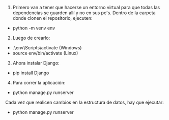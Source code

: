 1) Primero van a tener que hacerse un entorno virtual para que todas las dependencias se guarden allí y no en sus pc's.
Dentro de la carpeta donde clonen el repositorio, ejecuten:

- python -m venv env


2) Luego de crearlo:

- .\env\Scripts\activate (Windows)
- source env/bin/activate (Linux)


3) Ahora instalar Django:

- pip install Django


4) Para correr la aplicación:

- python manage.py runserver


Cada vez que realicen cambios en la estructura de datos, hay que ejecutar:

- python manage.py runserver




